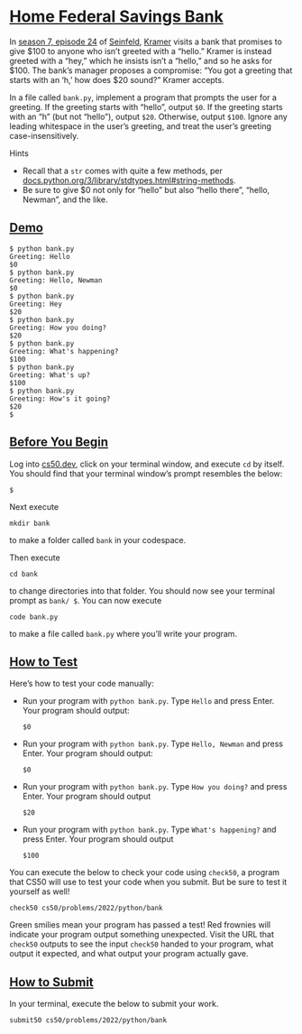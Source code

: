 # [Home Federal Savings Bank](#home-federal-savings-bank)

In [season 7, episode 24](https://en.wikipedia.org/wiki/The_Invitations)
of [Seinfeld](https://en.wikipedia.org/wiki/Seinfeld),
[Kramer](https://en.wikipedia.org/wiki/Cosmo_Kramer) visits a bank that
promises to give \$100 to anyone who isn’t greeted with a “hello.”
Kramer is instead greeted with a “hey,” which he insists isn’t a
“hello,” and so he asks for \$100. The bank’s manager proposes a
compromise: “You got a greeting that starts with an ‘h,’ how does \$20
sound?” Kramer accepts.

In a file called `bank.py`, implement a program that prompts the user
for a greeting. If the greeting starts with “hello”, output `$0`. If the
greeting starts with an “h” (but not “hello”), output `$20`. Otherwise,
output `$100`. Ignore any leading whitespace in the user’s greeting, and
treat the user’s greeting case-insensitively.

Hints

- Recall that a `str` comes with quite a few methods, per
  [docs.python.org/3/library/stdtypes.html#string-methods](https://docs.python.org/3/library/stdtypes.html#string-methods).
- Be sure to give \$0 not only for “hello” but also “hello there”,
  “hello, Newman”, and the like.

## [Demo](#demo)

``` highlight
$ python bank.py
Greeting: Hello
$0
$ python bank.py
Greeting: Hello, Newman
$0
$ python bank.py
Greeting: Hey
$20
$ python bank.py
Greeting: How you doing?
$20
$ python bank.py
Greeting: What's happening?
$100
$ python bank.py
Greeting: What's up?
$100
$ python bank.py
Greeting: How's it going?
$20
$
```

## [Before You Begin](#before-you-begin)

Log into [cs50.dev](https://cs50.dev/), click on your terminal window,
and execute `cd` by itself. You should find that your terminal window’s
prompt resembles the below:

``` highlight
$
```

Next execute

``` highlight
mkdir bank
```

to make a folder called `bank` in your codespace.

Then execute

``` highlight
cd bank
```

to change directories into that folder. You should now see your terminal
prompt as `bank/ $`. You can now execute

``` highlight
code bank.py
```

to make a file called `bank.py` where you’ll write your program.

## [How to Test](#how-to-test)

Here’s how to test your code manually:

- Run your program with `python bank.py`. Type `Hello` and press Enter.
  Your program should output:

  ``` highlight
  $0
  ```

- Run your program with `python bank.py`. Type `Hello, Newman` and press
  Enter. Your program should output:

  ``` highlight
  $0
  ```

- Run your program with `python bank.py`. Type `How you doing?` and
  press Enter. Your program should output

  ``` highlight
  $20
  ```

- Run your program with `python bank.py`. Type `What's happening?` and
  press Enter. Your program should output

  ``` highlight
  $100
  ```

You can execute the below to check your code using `check50`, a program
that CS50 will use to test your code when you submit. But be sure to
test it yourself as well!

``` highlight
check50 cs50/problems/2022/python/bank
```

Green smilies mean your program has passed a test! Red frownies will
indicate your program output something unexpected. Visit the URL that
`check50` outputs to see the input `check50` handed to your program,
what output it expected, and what output your program actually gave.

## [How to Submit](#how-to-submit)

In your terminal, execute the below to submit your work.

``` highlight
submit50 cs50/problems/2022/python/bank
```
